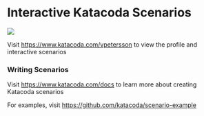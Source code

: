 # Interactive Katacoda Scenarios

[![](http://shields.katacoda.com/katacoda/vpetersson/count.svg)](https://www.katacoda.com/vpetersson "Get your profile on Katacoda.com")

Visit https://www.katacoda.com/vpetersson to view the profile and interactive scenarios

### Writing Scenarios
Visit https://www.katacoda.com/docs to learn more about creating Katacoda scenarios

For examples, visit https://github.com/katacoda/scenario-example
